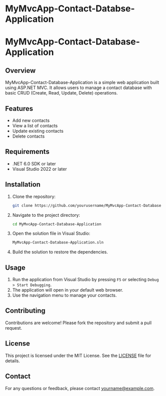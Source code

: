# MyMvcApp-Contact-Databse-Application
# MyMvcApp-Contact-Database-Application

## Overview
MyMvcApp-Contact-Database-Application is a simple web application built using ASP.NET MVC. It allows users to manage a contact database with basic CRUD (Create, Read, Update, Delete) operations.

## Features
- Add new contacts
- View a list of contacts
- Update existing contacts
- Delete contacts

## Requirements
- .NET 6.0 SDK or later
- Visual Studio 2022 or later

## Installation
1. Clone the repository:
    ```sh
    git clone https://github.com/yourusername/MyMvcApp-Contact-Database-Application.git
    ```
2. Navigate to the project directory:
    ```sh
    cd MyMvcApp-Contact-Database-Application
    ```
3. Open the solution file in Visual Studio:
    ```sh
    MyMvcApp-Contact-Database-Application.sln
    ```
4. Build the solution to restore the dependencies.

## Usage
1. Run the application from Visual Studio by pressing `F5` or selecting `Debug > Start Debugging`.
2. The application will open in your default web browser.
3. Use the navigation menu to manage your contacts.

## Contributing
Contributions are welcome! Please fork the repository and submit a pull request.

## License
This project is licensed under the MIT License. See the [LICENSE](LICENSE) file for details.

## Contact
For any questions or feedback, please contact [yourname@example.com](mailto:yourname@example.com).
